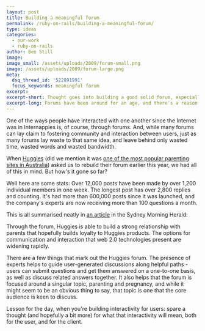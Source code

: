 ```yaml
---
layout: post
title: Building a meaningful forum
permalink: /ruby-on-rails/building-a-meaningful-forum/
type: ideas
categories:
  - our-work
  - ruby-on-rails
author: Ben Still
image:
image_small: /assets/uploads/2009/forum-small.png
image: /assets/uploads/2009/forum-large.png
meta:
  dsq_thread_id: '522891991'
  focus_keywords: meaningful forum
excerpt:
excerpt-short: Thought goes into building a good solid forum, especially one with high traffic (like the one we built for Huggies). Here are some things to consider.
excerpt-long: Forums have been around for an age, and there's a reason why. They bring people together, allow them to communicate and express thoughts and feelings behind a layer of anonymity, a face to face conversation doesn't always protect one in their most vunerable times. Thought goes into building a good solid forum, especially one with high traffic (like the one we built for Huggies). Here are some things to consider.
---
```


One of the ways people have interacted with one another since the Internet was in Internappies is, of course, through forums. And, while many forums can lay claim to fostering community and interaction between users, just as many forums lay waste to that same idea, and leave behind only wasted time, wasted words and wasted bandwidth.

When [Huggies](http://www.huggies.com.au) (did we mention it was [one of the most popular parenting sites in Australia](/portfolio/huggies/)) asked us to rebuild their forum earlier this year, we had all of this in mind. But how's it gone so far?

Well here are some stats: Over 12,000 posts have been made by over 1,200 individual members in one week. The longest post has over 2,800 replies and counting. It's had more than 600,000 posts since it was launched, and the company's experts are now receiving more than 100 questions a month.

This is all summarised neatly in [an article](http://www.smh.com.au/news/biztech/its-web-take-20/2007/05/14/1178995074605.html?page=fullpage#contentSwap1) in the Sydney Morning Herald:

Through the forum, Huggies is able to build a strong relationship with parents that hopefully builds loyalty to Huggies products. The options for communication and interaction that web 2.0 technologies present are widening rapidly.

There are a few things that mark out the Huggies forum. The presence of experts helps to guide user-generated discussions along helpful paths - users can submit questions and get them answered on a one-to-one basis, as well as discuss related answers together. It also helps that the forum is focused around a singular topic, parenting and pregnancy, and while it might seem to be an obvious thing to say, that topic is one that the core audience is keen to discuss.

Lesson for the day, when you're building interactivity for users: spare a thought (and hopefully a bit more) for what that interactivity will mean, both for the user, and for the client.
